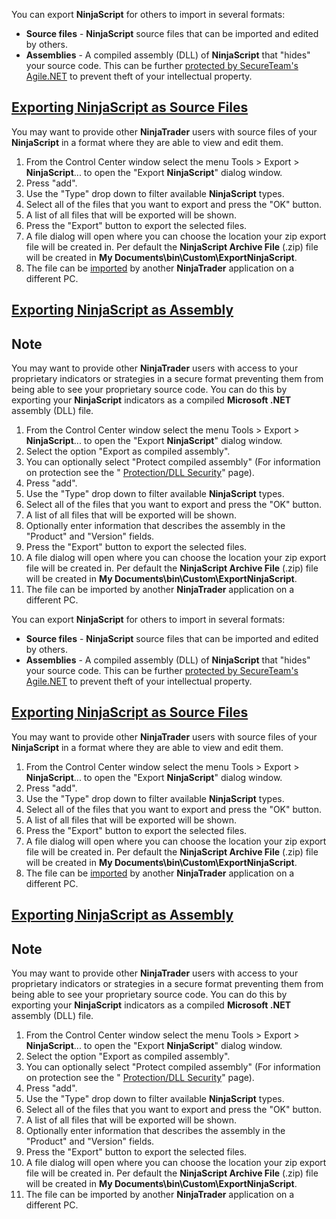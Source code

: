 You can export **NinjaScript** for others to import in several formats:

- **Source files** \- **NinjaScript** source files that can be imported and edited by others.
- **Assemblies** \- A compiled assembly (DLL) of **NinjaScript** that "hides" your source code. This can be further [protected by SecureTeam's Agile.NET](https://developer.ninjatrader.com/docs/desktop/protection_dll_security) to prevent theft of your intellectual property.

## [Exporting NinjaScript as Source Files](https://developer.ninjatrader.com/docs/desktop/export\#exporting-ninjascript-as-source-files)

You may want to provide other **NinjaTrader** users with source files of your **NinjaScript** in a format where they are able to view and edit them.

1. From the Control Center window select the menu Tools > Export > **NinjaScript**... to open the "Export **NinjaScript**" dialog window.
2. Press "add".
3. Use the "Type" drop down to filter available **NinjaScript** types.
4. Select all of the files that you want to export and press the "OK" button.
5. A list of all files that will be exported will be shown.
6. Press the "Export" button to export the selected files.
7. A file dialog will open where you can choose the location your zip export file will be created in. Per default the **NinjaScript Archive File** (.zip) file will be created in **My Documents<ninjatrader folder="">\\bin\\Custom\\ExportNinjaScript**.
8. The file can be [imported](https://developer.ninjatrader.com/docs/desktop/import) by another **NinjaTrader** application on a different PC.

## [Exporting NinjaScript as Assembly](https://developer.ninjatrader.com/docs/desktop/export\#exporting-ninjascript-as-assembly)

## Note

You may want to provide other **NinjaTrader** users with access to your proprietary indicators or strategies in a secure format preventing them from being able to see your proprietary source code. You can do this by exporting your **NinjaScript** indicators as a compiled **Microsoft .NET** assembly (DLL) file.

01. From the Control Center window select the menu Tools > Export > **NinjaScript**... to open the "Export **NinjaScript**" dialog window.
02. Select the option "Export as compiled assembly".
03. You can optionally select "Protect compiled assembly" (For information on protection see the " [Protection/DLL Security](https://developer.ninjatrader.com/docs/desktop/protection_dll_security)" page).
04. Press "add".
05. Use the "Type" drop down to filter available **NinjaScript** types.
06. Select all of the files that you want to export and press the "OK" button.
07. A list of all files that will be exported will be shown.
08. Optionally enter information that describes the assembly in the "Product" and "Version" fields.
09. Press the "Export" button to export the selected files.
10. A file dialog will open where you can choose the location your zip export file will be created in. Per default the **NinjaScript Archive File** (.zip) file will be created in **My Documents<ninjatrader folder="">\\bin\\Custom\\ExportNinjaScript**.
11. The file can be imported by another **NinjaTrader** application on a different PC.

You can export **NinjaScript** for others to import in several formats:

- **Source files** \- **NinjaScript** source files that can be imported and edited by others.
- **Assemblies** \- A compiled assembly (DLL) of **NinjaScript** that "hides" your source code. This can be further [protected by SecureTeam's Agile.NET](https://developer.ninjatrader.com/docs/desktop/protection_dll_security) to prevent theft of your intellectual property.

## [Exporting NinjaScript as Source Files](https://developer.ninjatrader.com/docs/desktop/export\#exporting-ninjascript-as-source-files)

You may want to provide other **NinjaTrader** users with source files of your **NinjaScript** in a format where they are able to view and edit them.

1. From the Control Center window select the menu Tools > Export > **NinjaScript**... to open the "Export **NinjaScript**" dialog window.
2. Press "add".
3. Use the "Type" drop down to filter available **NinjaScript** types.
4. Select all of the files that you want to export and press the "OK" button.
5. A list of all files that will be exported will be shown.
6. Press the "Export" button to export the selected files.
7. A file dialog will open where you can choose the location your zip export file will be created in. Per default the **NinjaScript Archive File** (.zip) file will be created in **My Documents<ninjatrader folder="">\\bin\\Custom\\ExportNinjaScript**.
8. The file can be [imported](https://developer.ninjatrader.com/docs/desktop/import) by another **NinjaTrader** application on a different PC.

## [Exporting NinjaScript as Assembly](https://developer.ninjatrader.com/docs/desktop/export\#exporting-ninjascript-as-assembly)

## Note

You may want to provide other **NinjaTrader** users with access to your proprietary indicators or strategies in a secure format preventing them from being able to see your proprietary source code. You can do this by exporting your **NinjaScript** indicators as a compiled **Microsoft .NET** assembly (DLL) file.

01. From the Control Center window select the menu Tools > Export > **NinjaScript**... to open the "Export **NinjaScript**" dialog window.
02. Select the option "Export as compiled assembly".
03. You can optionally select "Protect compiled assembly" (For information on protection see the " [Protection/DLL Security](https://developer.ninjatrader.com/docs/desktop/protection_dll_security)" page).
04. Press "add".
05. Use the "Type" drop down to filter available **NinjaScript** types.
06. Select all of the files that you want to export and press the "OK" button.
07. A list of all files that will be exported will be shown.
08. Optionally enter information that describes the assembly in the "Product" and "Version" fields.
09. Press the "Export" button to export the selected files.
10. A file dialog will open where you can choose the location your zip export file will be created in. Per default the **NinjaScript Archive File** (.zip) file will be created in **My Documents<ninjatrader folder="">\\bin\\Custom\\ExportNinjaScript**.
11. The file can be imported by another **NinjaTrader** application on a different PC.